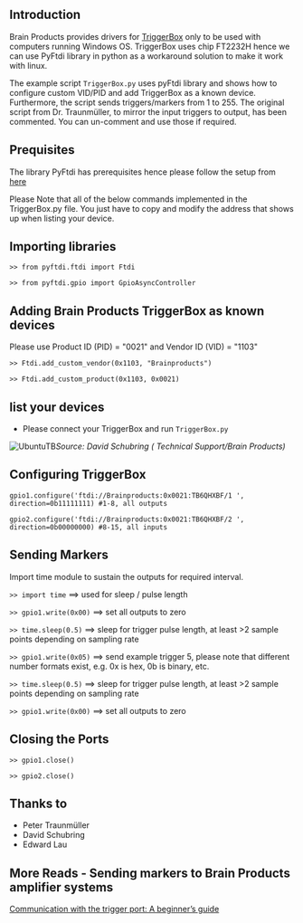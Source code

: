 ## Introduction
Brain Products provides drivers for [TriggerBox](https://www.brainproducts.com/solutions/triggerbox/) only to be used with computers running Windows OS. TriggerBox uses chip FT2232H hence we can use PyFtdi library in python as a workaround solution to make it work with linux.

The example script `TriggerBox.py` uses pyFtdi library and shows how to configure custom VID/PID and add TriggerBox as a known device. Furthermore, the script sends triggers/markers from 1 to 255. The original script from Dr. Traunmüller, to mirror the input triggers to output, has been commented. You can un-comment and use those if required. 

## Prequisites
The library PyFtdi has prerequisites hence please follow the setup from [here](https://eblot.github.io/pyftdi/installation.html#prerequisites)

Please Note that all of the below commands implemented in the TriggerBox.py file. You just have to copy and modify the address that shows up when listing your device.
## Importing libraries

`>> from pyftdi.ftdi import Ftdi`

`>> from pyftdi.gpio import GpioAsyncController`

## Adding Brain Products TriggerBox as known devices
Please use Product ID (PID) = "0021" and Vendor ID (VID) = "1103"

`>> Ftdi.add_custom_vendor(0x1103, "Brainproducts")`

`>> Ftdi.add_custom_product(0x1103, 0x0021)`

## list your devices
- Please connect your TriggerBox and run `TriggerBox.py`

![UbuntuTB](https://user-images.githubusercontent.com/111654544/212751366-6ff4fcf8-8487-4c62-86c2-ebe0112aa4a8.png)*Source: David Schubring ( Technical Support/Brain Products)*

## Configuring TriggerBox

`gpio1.configure('ftdi://Brainproducts:0x0021:TB6QHXBF/1 ', direction=0b11111111) #1-8, all outputs`

`gpio2.configure('ftdi://Brainproducts:0x0021:TB6QHXBF/2 ', direction=0b00000000) #8-15, all inputs`

## Sending Markers
Import time module to sustain the outputs for required interval.

`>> import time` ==> used for sleep / pulse length

`>> gpio1.write(0x00)` ==> set all outputs to zero

`>> time.sleep(0.5)` ==> sleep for trigger pulse length, at least >2 sample points depending on sampling rate

`>> gpio1.write(0x05)` ==> send example trigger 5, please note that different number formats exist, e.g. 0x is hex, 0b is binary, etc. 

`>> time.sleep(0.5)` ==> sleep for trigger pulse length, at least >2 sample points depending on sampling rate

`>> gpio1.write(0x00)` ==> set all outputs to zero

## Closing the Ports

`>> gpio1.close()`

`>> gpio2.close()`

## Thanks to
- Peter Traunmüller
- David Schubring
- Edward Lau

## More Reads - Sending markers to Brain Products amplifier systems
[Communication with the trigger port: A beginner’s guide](https://pressrelease.brainproducts.com/trigger-beginners-guide/)